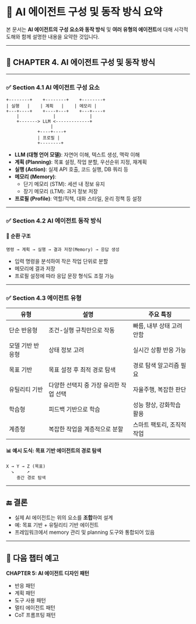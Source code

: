 
# 📘 AI 에이전트 구성 및 동작 방식 요약

본 문서는 **AI 에이전트의 구성 요소와 동작 방식** 및 **여러 유형의 에이전트**에 대해 시각적 도해와 함께 설명한 내용을 요약한 것입니다.

---

## 📌 CHAPTER 4. AI 에이전트 구성 및 동작 방식

---

### ✅ Section 4.1 AI 에이전트 구성 요소

```
+--------+    +--------+    +--------+
| 실행   |    | 계획   |    | 메모리 |
+---+----+    +----+---+    +---+----+
    |             |             |
    +-------> LLM <-------------+
                 |
            +----+----+
            | 프로필 |
            +--------+
```

- **LLM (대형 언어 모델)**: 자연어 이해, 텍스트 생성, 맥락 이해
- **계획 (Planning)**: 목표 설정, 작업 분할, 우선순위 지정, 재계획
- **실행 (Action)**: 실제 API 호출, 코드 실행, DB 쿼리 등
- **메모리 (Memory)**:
  - 단기 메모리 (STM): 세션 내 정보 유지
  - 장기 메모리 (LTM): 과거 정보 저장
- **프로필 (Profile)**: 역할/직책, 대화 스타일, 윤리 정책 등 설정

---

### ✅ Section 4.2 AI 에이전트 동작 방식

#### 🔁 순환 구조

```
명령 → 계획 → 실행 → 결과 저장(Memory) → 응답 생성
```

- 입력 명령을 분석하여 작은 작업 단위로 분할
- 메모리에 결과 저장
- 프로필 설정에 따라 응답 문장 형식도 조절 가능

---

### ✅ Section 4.3 에이전트 유형

| 유형 | 설명 | 주요 특징 |
|------|------|-----------|
| 단순 반응형 | 조건-실행 규칙만으로 작동 | 빠름, 내부 상태 고려 안함 |
| 모델 기반 반응형 | 상태 정보 고려 | 실시간 상황 반응 가능 |
| 목표 기반 | 목표 설정 후 최적 경로 탐색 | 경로 탐색 알고리즘 필요 |
| 유틸리티 기반 | 다양한 선택지 중 가장 유리한 작업 선택 | 자율주행, 복잡한 판단 |
| 학습형 | 피드백 기반으로 학습 | 성능 향상, 강화학습 활용 |
| 계층형 | 복잡한 작업을 계층적으로 분할 | 스마트 팩토리, 조직적 작업 |

#### 📊 예시 도식: 목표 기반 에이전트의 경로 탐색

```
X → Y → Z (목표)
  ↘     ↗
    중간 경로 탐색
```

---

## 🔚 결론

- 실제 AI 에이전트는 위의 요소를 **조합**하여 설계
- 예: 목표 기반 + 유틸리티 기반 에이전트
- 프레임워크에서 memory 관리 및 planning 도구와 통합되어 있음

---

## 📎 다음 챕터 예고

**CHAPTER 5: AI 에이전트 디자인 패턴**
- 반응 패턴
- 계획 패턴
- 도구 사용 패턴
- 멀티 에이전트 패턴
- CoT 프롬프팅 패턴

